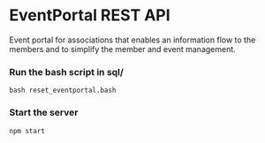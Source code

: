 # EventPortal REST API
Event portal for associations that enables an information flow to the members and to simplify the member and event management.

### Run the bash script in sql/
```
bash reset_eventportal.bash
```

### Start the server

```
npm start
```
